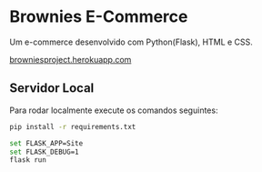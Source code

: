 # Brownies E-Commerce

Um e-commerce desenvolvido com Python(Flask), HTML e CSS.

[browniesproject.herokuapp.com](http://browniesproject.herokuapp.com)



## Servidor Local
Para rodar localmente execute os comandos seguintes:

```bash
pip install -r requirements.txt
```

```bash
set FLASK_APP=Site
set FLASK_DEBUG=1
flask run
```
